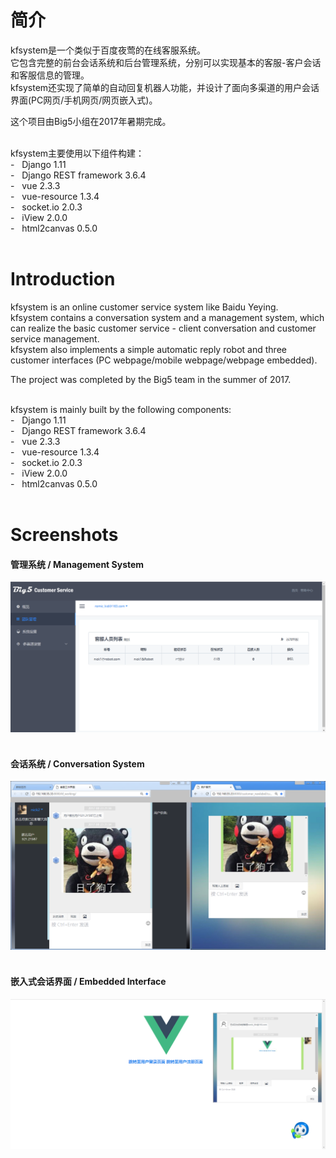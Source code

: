 # 简介
kfsystem是一个类似于百度夜莺的在线客服系统。<br>
它包含完整的前台会话系统和后台管理系统，分别可以实现基本的客服-客户会话和客服信息的管理。<br>
kfsystem还实现了简单的自动回复机器人功能，并设计了面向多渠道的用户会话界面(PC网页/手机网页/网页嵌入式)。<br>

这个项目由Big5小组在2017年暑期完成。<br><br>

kfsystem主要使用以下组件构建：<br>
\- &nbsp; Django 1.11<br>
\- &nbsp; Django REST framework 3.6.4<br>
\- &nbsp; vue 2.3.3<br>
\- &nbsp; vue-resource 1.3.4<br>
\- &nbsp; socket.io 2.0.3<br>
\- &nbsp; iView 2.0.0<br>
\- &nbsp; html2canvas 0.5.0<br>
<br>

# Introduction
kfsystem is an online customer service system like Baidu Yeying.<br>
kfsystem contains a conversation system and a management system, which can realize the basic customer service - client conversation and customer service management. <br>
kfsystem also implements a simple automatic reply robot and three customer interfaces (PC webpage/mobile webpage/webpage embedded).<br>

The project was completed by the Big5 team in the summer of 2017.<br><br>

kfsystem is mainly built by the following components: <br>
\- &nbsp; Django 1.11<br>
\- &nbsp; Django REST framework 3.6.4<br>
\- &nbsp; vue 2.3.3<br>
\- &nbsp; vue-resource 1.3.4<br>
\- &nbsp; socket.io 2.0.3<br>
\- &nbsp; iView 2.0.0<br>
\- &nbsp; html2canvas 0.5.0<br>
<br>

# Screenshots
#### 管理系统 / Management System
![管理系统 / Management System](https://github.com/romic-kid/kfsystem/raw/master/screenshots/1.png)


#### <br>会话系统 / Conversation System
![会话系统 / Conversation System](https://github.com/romic-kid/kfsystem/raw/master/screenshots/2.png)


#### <br>嵌入式会话界面 / Embedded Interface
![嵌入式会话界面 / Embedded Interface](https://github.com/romic-kid/kfsystem/raw/master/screenshots/3.png)
